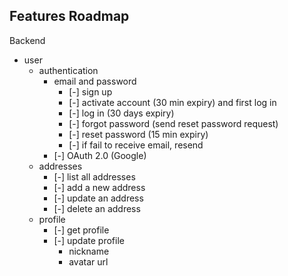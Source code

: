 ## Features Roadmap

Backend
- user
  - authentication
    - email and password
      - [-] sign up
      - [-] activate account (30 min expiry) and first log in
      - [-] log in (30 days expiry)
      - [-] forgot password (send reset password request)
      - [-] reset password (15 min expiry)
      - [-] if fail to receive email, resend
    - [-] OAuth 2.0 (Google)
  - addresses
    - [-] list all addresses
    - [-] add a new address
    - [-] update an address
    - [-] delete an address
  - profile
    - [-] get profile
    - [-] update profile
      - nickname
      - avatar url
